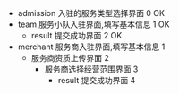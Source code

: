 * admission 入驻的服务类型选择界面               0  OK
* team 服务小队入驻界面,填写基本信息              1  OK
    * result 提交成功界面                       2  OK
* merchant 服务商入驻界面,填写基本信息           1
    * 服务商资质上传界面                         2 
        * 服务商选择经营范围界面                 3
            * result 提交成功界面               4


